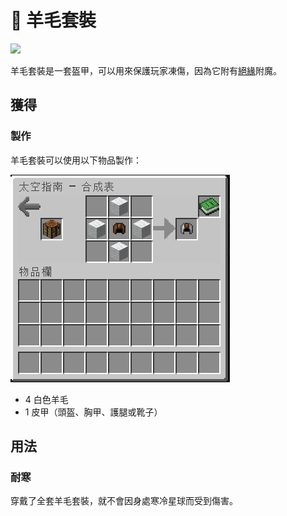 # 👘 羊毛套裝

![](https://camo.githubusercontent.com/22fe56786b654a75267a533329a39d1218a0de8bfc536d9e45c26e712d869c2d/68747470733a2f2f692e696d6775722e636f6d2f4741356336314e2e706e67)

羊毛套裝是一套盔甲，可以用來保護玩家凍傷，因為它附有[絕緣](../enchant/jue-yuan.md)附魔。

## 獲得

### 製作

羊毛套裝可以使用以下物品製作：

![](<../.gitbook/assets/image (231) (1).png>)

* 4 白色羊毛
* 1 皮甲（頭盔、胸甲、護腿或靴子）

## 用法

### 耐寒

穿戴了全套羊毛套裝，就不會因身處寒冷星球而受到傷害。
